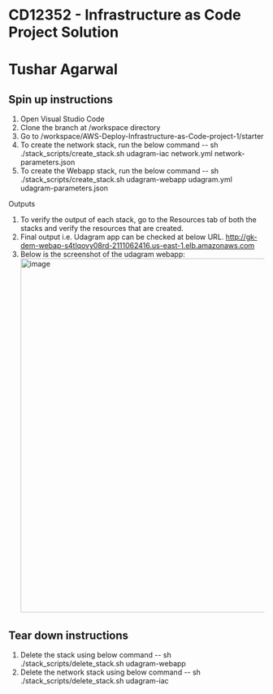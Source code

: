 # CD12352 - Infrastructure as Code Project Solution
# Tushar Agarwal

## Spin up instructions
1. Open Visual Studio Code
2. Clone the branch at /workspace directory
3. Go to /workspace/AWS-Deploy-Infrastructure-as-Code-project-1/starter
4. To create the network stack, run the below command
   -- sh ./stack_scripts/create_stack.sh udagram-iac network.yml network-parameters.json
5. To create the Webapp stack, run the below command
   -- sh ./stack_scripts/create_stack.sh udagram-webapp udagram.yml udagram-parameters.json

Outputs
1. To verify the output of each stack, go to the Resources tab of both the stacks and verify the resources that are created.
2. Final output i.e. Udagram app can be checked at below URL. 
   http://gk-dem-webap-s4tlqovy08rd-2111062416.us-east-1.elb.amazonaws.com
3. Below is the screenshot of the udagram webapp:
   <img width="696" alt="image" src="https://github.com/user-attachments/assets/dd62bfdc-5845-446c-9c88-172ce65bb08a">


## Tear down instructions

1. Delete the stack using below command
   -- sh ./stack_scripts/delete_stack.sh udagram-webapp
2. Delete the network stack using below command
   -- sh ./stack_scripts/delete_stack.sh udagram-iac
